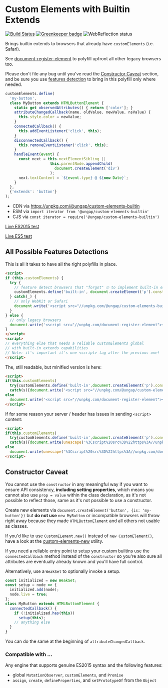 # Custom Elements with Builtin Extends

[![Build Status](https://travis-ci.com/ungap/custom-elements-builtin.svg?branch=master)](https://travis-ci.com/ungap/custom-elements-builtin) [![Greenkeeper badge](https://badges.greenkeeper.io/ungap/custom-elements-builtin.svg)](https://greenkeeper.io/) ![WebReflection status](https://offline.report/status/webreflection.svg)

Brings builtin extends to browsers that already have `customElements` (i.e. Safari).

See [document-register-element](https://github.com/WebReflection/document-register-element) to polyfill upfront all other legacy browsers too.

Please don't file any bug until you've read the [Constructor Caveat](https://github.com/ungap/custom-elements-builtin#constructor-caveat) section, and be sure you use [features detection](https://github.com/ungap/custom-elements-builtin#all-possible-features-detections) to bring in this polyfill only where needed.

```js
customElements.define(
  'my-button',
  class MyButton extends HTMLButtonElement {
    static get observedAttributes() { return ['color']; }
    attributeChangedCallback(name, oldValue, newValue, nsValue) {
      this.style.color = newValue;
    }
    connectedCallback() {
      this.addEventListener('click', this);
    }
    disconnectedCallback() {
      this.removeEventListener('click', this);
    }
    handleEvent(event) {
      const next = this.nextElementSibling ||
                    this.parentNode.appendChild(
                      document.createElement('div')
                    );
      next.textContent = `${event.type} @ ${new Date}`;
    }
  },
  {'extends': 'button'}
);
```

  * CDN via https://unpkg.com/@ungap/custom-elements-builtin
  * ESM via `import iterator from '@ungap/custom-elements-builtin'`
  * CJS via `const iterator = require('@ungap/custom-elements-builtin')`

[Live ES2015 test](https://ungap.github.io/custom-elements-builtin/test/)

[Live ES5 test](https://ungap.github.io/custom-elements-builtin/test/es5/)


## All Possible Features Detections

This is all it takes to have all the right polyfills in place.

```html
<script>
if (this.customElements) {
  try {
    // feature detect browsers that "forgot" 🙄 to implement built-in extends
    customElements.define('built-in', document.createElement('p').constructor, {'extends':'p'});
  } catch(_) {
    // only WebKit or Safari
    document.write('<script src="//unpkg.com/@ungap/custom-elements-builtin"><\x2fscript>');
  }
} else {
  // only legacy browsers
  document.write('<script src="//unpkg.com/document-register-element"><\x2fscript>');
}
</script>
<script>
// everything else that needs a reliable customElements global
// with built-in extends capabilities
// Note: it's important it's one <script> tag after the previous one!
</script>
```

The, still readable, but minified version is here:

```html
<script>
if(this.customElements)
  try{customElements.define('built-in',document.createElement('p').constructor,{'extends':'p'})}
  catch(s){document.write('<script src="//unpkg.com/@ungap/custom-elements-builtin"><\x2fscript>')}
else
  document.write('<script src="//unpkg.com/document-register-element"><\x2fscript>');
</script>
```

If for some reason your server / header has issues in sending `<script>` content:

```html
<script>
if(this.customElements)
  try{customElements.define('built-in',document.createElement('p').constructor,{'extends':'p'})}
  catch(s){document.write(unescape('%3Cscript%20src%3D%22https%3A//unpkg.com/@ungap/custom-elements-builtin%22%3E%3C/script%3E'))}
else
  document.write(unescape('%3Cscript%20src%3D%22https%3A//unpkg.com/document-register-element%22%3E%3C/script%3E'));
</script>
```


## Constructor Caveat

You cannot use the `constructor` in any meaningful way if you want to ensure API consistency, **including setting properties**, which means you cannot also use `prop = value` within the class declaration, as it's not possible to reflect those, same as it's not possible to use a constructor.

Create new elements via `document.createElement('button', {is: 'my-button'})` but **do not use** `new MyButton` or incompatible browsers will throw right away because they made `HTMLButtonElement` and all others not usable as classes.

If you'd like to use `CustomELement.new()` instead of `new CustomElement()`, have a look at the [custom-elements-new](https://github.com/ungap/custom-elements-new#readme) utility.

If you need a reliable entry point to setup your custom builtins use the `connectedCallback` method instead of the `constructor` so you're also sure all attributes are eventually already known and you'll have full control.

Alternatively, use a `WeakSet` to optionally invoke a setup.

```js
const initialized = new WeakSet;
const setup = node => {
  initialized.add(node);
  node.live = true;
};
class MyButton extends HTMLButtonElement {
  connectedCallback() {
    if (!initialized.has(this))
      setup(this);
    // anything else
  }
}
```

You can do the same at the beginning of `attributeChangedCallback`.

### Compatible with ...

Any engine that supports genuine ES2015 syntax and the following features:

  * global `MutationObserver`, `customElements`, and `Promise`
  * `assign`, `create`, `defineProperties`, and `setPrototypeOf` from the `Object`
